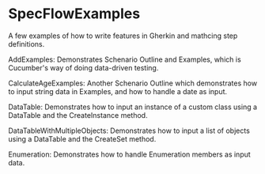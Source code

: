 # SpecFlowExamples
A few examples of how to write features in Gherkin and mathcing step definitions.

AddExamples:
Demonstrates Schenario Outline and Examples, which is Cucumber's way of doing data-driven testing.

CalculateAgeExamples:
Another Schenario Outline which demonstrates how to input string data in Examples, and how to handle a date as input.

DataTable:
Demonstrates how to input an instance of a custom class using a DataTable and the CreateInstance<T> method.

DataTableWithMultipleObjects:
Demonstrates how to input a list of objects using a DataTable and the CreateSet<T> method.

Enumeration:
Demonstrates how to handle Enumeration members as input data.
